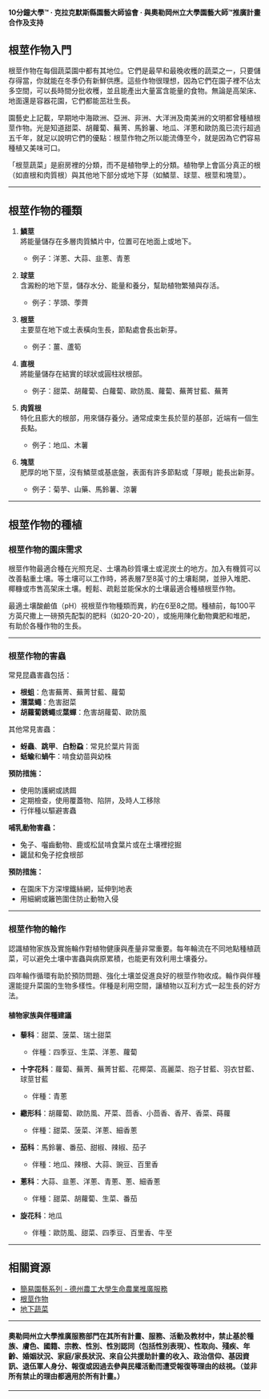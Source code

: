 #### 10分鐘大學™ · 克拉克默斯縣園藝大師協會 · 與奧勒岡州立大學園藝大師™推廣計畫合作及支持

## 根莖作物入門

根莖作物在每個蔬菜園中都有其地位。它們是最早和最晚收穫的蔬菜之一，只要儲存得當，你就能在冬季仍有新鮮供應。這些作物很理想，因為它們在園子裡不佔太多空間，可以長時間分批收穫，並且能產出大量富含能量的食物。無論是高架床、地面還是容器花園，它們都能茁壯生長。

園藝史上記載，早期地中海歐洲、亞洲、非洲、大洋洲及南美洲的文明都曾種植根莖作物。光是知道甜菜、胡蘿蔔、蕪菁、馬鈴薯、地瓜、洋蔥和歐防風已流行超過五千年，就足以說明它們的優點：根莖作物之所以能流傳至今，就是因為它們容易種植又美味可口。

「根莖蔬菜」是廚房裡的分類，而不是植物學上的分類。植物學上會區分真正的根（如直根和肉質根）與其他地下部分或地下芽（如鱗莖、球莖、根莖和塊莖）。

---

## 根莖作物的種類

1. **鱗莖**  
   將能量儲存在多層肉質鱗片中，位置可在地面上或地下。  
   - 例子：洋蔥、大蒜、韭蔥、青蔥

2. **球莖**  
   含澱粉的地下莖，儲存水分、能量和養分，幫助植物繁殖與存活。  
   - 例子：芋頭、荸薺

3. **根莖**  
   主要莖在地下或土表橫向生長，節點處會長出新芽。  
   - 例子：薑、蘆筍

4. **直根**  
   將能量儲存在結實的球狀或圓柱狀根部。  
   - 例子：甜菜、胡蘿蔔、白蘿蔔、歐防風、蘿蔔、蕪菁甘藍、蕪菁

5. **肉質根**  
   特化且膨大的根部，用來儲存養分。通常成束生長於莖的基部，近端有一個生長點。  
   - 例子：地瓜、木薯

6. **塊莖**  
   肥厚的地下莖，沒有鱗莖或基底盤，表面有許多節點或「芽眼」能長出新芽。  
   - 例子：菊芋、山藥、馬鈴薯、涼薯

---

## 根莖作物的種植

### 根莖作物的園床需求

根莖作物最適合種在光照充足、土壤為砂質壤土或泥炭土的地方。加入有機質可以改善黏重土壤。等土壤可以工作時，將表層7至8英寸的土壤鬆開，並摻入堆肥、椰糠或市售高架床土壤。輕鬆、疏鬆並能保水的土壤最適合種植根莖作物。

最適土壤酸鹼值（pH）視根莖作物種類而異，約在6至8之間。種植前，每100平方英尺撒上一磅預先配製的肥料（如20-20-20），或施用陳化動物糞肥和堆肥，有助於各種作物的生長。

---

### 根莖作物的害蟲

常見昆蟲害蟲包括：
- **根蛆**：危害蕪菁、蕪菁甘藍、蘿蔔
- **潛葉蠅**：危害甜菜
- **胡蘿蔔銹蠅**或**葉蟬**：危害胡蘿蔔、歐防風

其他常見害蟲：
- **蚜蟲**、**跳甲**、**白粉蝨**：常見於葉片背面
- **蛞蝓**和**蝸牛**：啃食幼苗與幼株

**預防措施：**
- 使用防護網或誘餌
- 定期檢查，使用覆蓋物、陷阱，及時人工移除
- 行伴種以驅避害蟲

**哺乳動物害蟲：**
- 兔子、囓齒動物、鹿或松鼠啃食葉片或在土壤裡挖掘
- 鼴鼠和兔子挖食根部

**預防措施：**
- 在園床下方深埋鐵絲網，延伸到地表
- 用細網或籬笆圍住防止動物入侵

---

### 根莖作物的輪作

認識植物家族及實施輪作對植物健康與產量非常重要。每年輪流在不同地點種植蔬菜，可以避免土壤中害蟲與病原累積，也能更有效利用土壤養分。

四年輪作循環有助於預防問題、強化土壤並促進良好的根莖作物收成。輪作與伴種還能提升菜園的生物多樣性。伴種是利用空間，讓植物以互利方式一起生長的好方法。

#### 植物家族與伴種建議

- **藜科**：甜菜、菠菜、瑞士甜菜  
  - 伴種：四季豆、生菜、洋蔥、蘿蔔

- **十字花科**：蘿蔔、蕪菁、蕪菁甘藍、花椰菜、高麗菜、抱子甘藍、羽衣甘藍、球莖甘藍  
  - 伴種：青蔥

- **繖形科**：胡蘿蔔、歐防風、芹菜、茴香、小茴香、香芹、香菜、蒔蘿  
  - 伴種：甜菜、菠菜、洋蔥、細香蔥

- **茄科**：馬鈴薯、番茄、甜椒、辣椒、茄子  
  - 伴種：地瓜、辣根、大蒜、豌豆、百里香

- **蔥科**：大蒜、韭蔥、洋蔥、青蔥、蔥、細香蔥  
  - 伴種：甜菜、胡蘿蔔、生菜、番茄

- **旋花科**：地瓜  
  - 伴種：歐防風、甜菜、四季豆、百里香、牛至

---

## 相關資源

- [簡易園藝系列 - 德州農工大學生命農業推廣服務](https://aggie-horticulture.tamu.edu/vegetable/easy-gardening-series/)
- [根莖作物](https://ag.umass.edu/sites/ag.umass.edu/files/fact-sheets/pdf/root_crops.pdf)
- [地下蔬菜](https://washingtoncountymastergardeners.org/wp-content/uploads/2024/04/Root-Crops-Vegetable-Underground.pdf)

---

#### 奧勒岡州立大學推廣服務部門在其所有計畫、服務、活動及教材中，禁止基於種族、膚色、國籍、宗教、性別、性別認同（包括性別表現）、性取向、殘疾、年齡、婚姻狀況、家庭/家長狀況、來自公共援助計畫的收入、政治信仰、基因資訊、退伍軍人身分、報復或因過去參與民權活動而遭受報復等理由的歧視。（並非所有禁止的理由都適用於所有計畫。）
---